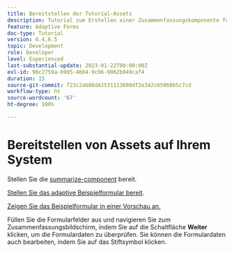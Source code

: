 ```yaml
---
title: Bereitstellen der Tutorial-Assets
description: Tutorial zum Erstellen einer Zusammenfassungskomponente für die Überprüfung von Formulardaten vor der Übermittlung.
feature: Adaptive Forms
doc-type: Tutorial
version: 6.4,6.5
topic: Development
role: Developer
level: Experienced
last-substantial-update: 2023-01-22T00:00:00Z
exl-id: 98c2759a-6995-4664-9c96-9062b049caf4
duration: 15
source-git-commit: f23c2ab86d42531113690df2e342c65060b5c7cd
workflow-type: ht
source-wordcount: '67'
ht-degree: 100%

---
```


# Bereitstellen von Assets auf Ihrem System

Stellen Sie die [summarize-component](assets/summarize-component.zip) bereit.

[Stellen Sie das adaptive Beispielformular bereit](assets/sample-adaptive-form.zip).

[Zeigen Sie das Beispielformular in einer Vorschau an.](http://localhost:4502/content/dam/formsanddocuments/testsummary/jcr:content?wcmmode=disabled)

Füllen Sie die Formularfelder aus und navigieren Sie zum Zusammenfassungsbildschirm, indem Sie auf die Schaltfläche **Weiter** klicken, um die Formulardaten zu überprüfen. Sie können die Formulardaten auch bearbeiten, indem Sie auf das Stiftsymbol klicken.
